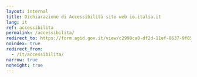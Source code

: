 ```yaml
---
layout: internal
title: Dichiarazione di Accessibilità sito web io.italia.it
lang: it
ref: accessibilita
permalink: /accessibilita/
redirect_to: https://form.agid.gov.it/view/c2998ca0-df2d-11ef-8637-9f856ac3da10
noindex: true
redirect_from:
  - /it/accessibilita/
narrow: true
noheight: true
---
```

